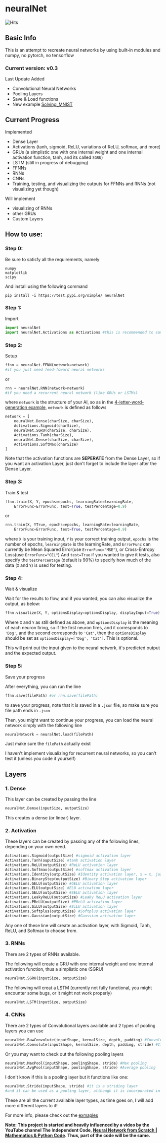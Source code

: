 # neuralNet

![Hits](https://hits.seeyoufarm.com/api/count/incr/badge.svg?url=https%3A%2F%2Fgithub.com%2Fpleituer%2FneuralNet&count_bg=%231879B8&title_bg=%23555555&icon=&icon_color=%23E7E7E7&title=Viewer+count&edge_flat=true)

## Basic Info

This is an attempt to recreate neural networks by using built-in modules and numpy, no pytorch, no tensorflow

### Current version: v0.3

Last Update Added

- Convolutional Neural Networks
- Pooling Layers
- Save & Load functions
- New example [Solving_MNIST](https://github.com/pleituer/neuralNet/tree/main/examples/Solving_MNIST)

## Current Progress

Implemented
- Dense Layer
- Activations (tanh, sigmoid, ReLU, variations of ReLU, softmax, and more)
- GRUs (a simplistic one with one internal weight and one internal activation function, tanh, and its called `SGRU`)
- LSTM (still in progress of debugging)
- FFNNs
- RNNs
- CNNs
- Training, testing, and visualizing the outputs for FFNNs and RNNs (not visualizing yet though)

Will implement
- visualizing of RNNs
- other GRUs
- Custom Layers

## How to use:

### Step 0:

Be sure to satisfy all the requirements, namely
```
numpy
matplotlib
scipy
```
And install using the following command
```
pip install -i https://test.pypi.org/simple/ neuralNet
```

### Step 1:
Import
```python
import neuralNet
import neuralNet.Activations as Activations #this is recommended to save coding time
```

### Step 2:
Setup
```python
ffnn = neuralNet.FFNN(network=network)
#if you just need feed-foward neural networks
```
or
```python
rnn = neuralNet.RNN(network=network)
#if you need a recurrent neural network (like GRUs or LSTMs)
```
where `network` is the structure of your AI, so as in the [4-letter-word-generation example](https://github.com/pleituer/neuralNet/blob/main/examples/4_letter_word_generation/4_letter_word_generation.py), `network` is defined as follows
```python
network = [
    neuralNet.Dense(charSize, charSize),
    Activations.Sigmoid(charSize),
    neuralNet.SGRU(charSize, charSize),
    Activations.Tanh(charSize),
    neuralNet.Dense(charSize, charSize),
    Activations.SoftMax(charSize)
]
```
Note that the activation functions are **SEPERATE** from the Dense Layer, so if you want an activation Layer, just don't forget to include the layer after the Dense Layer.

### Step 3:
Train & test
```python
ffnn.train(X, Y, epochs=epochs, learningRate=learningRate,
    ErrorFunc=ErrorFunc, test=True, testPercentage=0.9)
```
or
```python
rnn.train(X, YTrue, epochs=epochs, learningRate=learningRate, 
    ErrorFunc=ErrorFunc, test=True, testPercentage=0.9)
```
where `X` is your training input, `Y` is your correct training output, `epochs` is the number of epochs, `learningRate` is the learningRate, and `ErrorFunc` can currently be Mean Squared Error(use `ErrorFunc="MSE"`), or Cross-Entropy Loss(use `ErrorFunc="CEL"`) And `test=True` if you wanted to give it tests, also specify the `testPercentage` (default is 90%) to specify how much of the data (`X` and `Y`) is used for testing.

### Step 4:
Wait & visualize

Wait for the results to flow, and if you wanted, you can also visualize the output, as below:
```python
ffnn.visualize(X, Y, optionsDisplay=optionsDisplay, displayInput=True)
```
Where `X` and `Y` as still defined as above, and `optionsDisplay` is the meaning of each neuron firing, so if the first neuron fires, and it corresponds to `'Dog'`, and the second corresponds to `'Cat'`, then the `optionsDisplay` should be set as `optionsDisplay=['Dog', 'Cat']`. This is optional.

This will print out the input given to the neural network, it's predicted output and the expected output.

### Step 5:
Save your progress

After everything, you can run the line
```python
ffnn.save(filePath) #or rnn.save(filePath)
```
to save your progress, note that it is saved in a `.json` file, so make sure you file path ends in `.json`

Then, you might want to continue your progress, you can load the neural network simply with the following line
```python
neuralNetwork = neuralNet.load(filePath)
```
Just make sure the `filePath` actually exist

I haven't implement visualizing for recurrent neural networks, so you can't test it (unless you code it yourself)

## Layers

### 1. Dense

This layer can be created by passing the line
```python
neuralNet.Dense(inputSize, outputSize)
```
This creates a dense (or linear) layer.

### 2. Activation

These layers can be created by passing any of the following lines, depending on your own need.
```python
Activations.Sigmoid(outputSize) #sigmoid activation layer
Activations.Tanh(ouputSize) #tanh activation layer
Activations.ReLU(outputSize) #ReLU activation layer
Activations.Softmax(outputSize) #softmax activation layer
Activations.Identity(outputSize) #Identity activation layer, x = x, just in case if anyone wanted to use
Activations.BinaryStep(outputSize) #Binary Step activation layer
Activations.GELU(outputSize) #GELU activation layer
Activations.ELU(outputSize) #ELU activation layer
Activations.SELU(outputSize) #SELU activation layer
Activations.LeakyReLU(outputSize) #Leaky ReLU activation layer
Activations.PReLU(outputSize) #PReLU activation layer
Activations.SiLU(outputSize) #SiLU activation layer
Activations.Softplus(outputSize) #Softplus activation layer
Activations.Gaussian(outputSize) #Gaussian activation layer
```
Any one of these line will create an activation layer, with Sigmoid, Tanh, ReLU, and Softmax to choose from.

### 3. RNNs

There are 2 types of RNNs available.

The following will create a GRU with one internal weight and one internal activation function, thus a simplistic one (SGRU)
```python
neuralNet.SGRU(inputSize, outputSize)
```
The following will creat a LSTM (currently not fully functional, you might encounter some bugs, or it might not work properly)
```python
neuralNet.LSTM(inputSize, outputSize)
```

### 4. CNNs

There are 2 types of Convolutional layers available and 2 types of pooling layers you can use

```python
neuralNet.RawConvolute(inputShape, kernalSize, depth, padding) #Convolution with stride set to 1
neuralNet.Convolute(inputShape, kernalSize, depth, padding, stride) #If you need strides not 1
```
Or you may want to check out the following pooling layers
```python
neuralNet.MaxPool(inputShape, poolingShape, stride) #Max pooling
neuralNet.AvgPool(inputShape, poolingShape, stride) #Average pooling
```
I don't know if this is a pooling layer but it functions like one:
```python
neuralNet.Stride(inputShape, stride) #it is a striding layer
#and it can be used as a pooling layer, although it is incorporated in the neuralNet.Convolute object
```

These are all the current available layer types, as time goes on, I will add more different layers to it!

For more info, please check out the [exmaples](https://github.com/pleituer/neuralNet/tree/main/examples)

**Note: This project is started and heavily influenced by a video by the YouTube channel The Independent Code, [Neural Network from Scratch | Mathematics & Python Code](https://www.youtube.com/watch?v=pauPCy_s0Ok). Thus, part of the code will be the same.**
